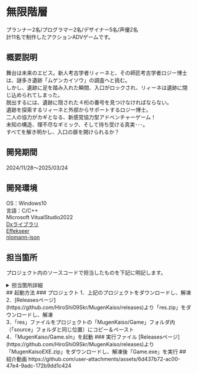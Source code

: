 # 無限階層
プランナー2名/プログラマー2名/デザイナー5名/声優2名<br>
計11名で制作したアクションADVゲームです。
## 概要説明
舞台は未来のエビス。新人考古学者リィーネと、その師匠考古学者ロジー博士は、謎多き遺跡「ムゲンカイソウ」の調査へと挑む。<br>
しかし、遺跡に足を踏み入れた瞬間、入口がロックされ、リィーネは遺跡に閉じ込められてしまった。<br>
脱出するには、遺跡に隠された４桁の番号を見つけなければならない。<br>
遺跡を探索するリィーネと外部からサポートするロジー博士。<br>
二人の協力がカギとなる、新感覚協力型アドベンチャーゲーム！<br>
未知の構造、理不尽なギミック、そして待ち受ける真実･･･。<br>
すべてを解き明かし、入口の扉を開けられるか？
## 開発期間
2024/11/28～2025/03/24
## 開発環境
OS：Windows10<br>
言語：C/C++<br>
Microsoft VitualStudio2022<br>
[Dxライブラリ](https://dxlib.xsrv.jp/)<br>
[Effekseer](https://effekseer.github.io/jp/)<br>
[nlomann-json](https://github.com/nlohmann/json)<br>
## 担当箇所
プロジェクト内のソースコードで担当したものを下記に明記します。
<details>
<summary>担当箇所詳細</summary>
<pre>
・AppFrame（自作ゲームフレームワーク用のライブラリProject）
    gamepad（コントローラー制御）
    MyMath（計算系処理）
・MugenKaisou（ゲーム本体のProject）
    ModeGame（3Dゲームモードメイン処理）
    Chara（キャラクター制御）
    Camera（カメラ制御）
    
    ・Roomフォルダ（ステージ（部屋）関連）
        各ステージ制御
        RoomBase
        RoomCalcHighLevel
        RoomCalcLabyrinth
        RoomData
        RoomEntrance
        RoomMuseum
        RoomPizza
        RoomSlidePuzzle

        RoomData（ステージデータの読み込み、管理）
        RoomServer（ステージの切り替え）
        Room.h
    
    ステージギミック
    BeltConveyor
    Door
    Pizza
    ShiftBlock

    画面効果
    Fade
    ModeFade
</pre>
</details>
## 起動方法
### プロジェクト
1．上記のプロジェクトをダウンロードし、解凍<br>
2．[Releasesページ](https://github.com/HiroShi09Skr/MugenKaiso/releases)より「res.zip」をダウンロードし、解凍<br>
3．「res」ファイルをプロジェクトの「MugenKaiso/Game」フォルダ内（「source」フォルダと同じ位置）にコピー＆ペースト<br>
4．「MugenKaiso/Game.sln」を起動
### 実行ファイル
[Releasesページ](https://github.com/HiroShi09Skr/MugenKaiso/releases)より「MugenKaisoEXE.zip」をダウンロードし、解凍後「Game.exe」を実行
## 紹介動画
https://github.com/user-attachments/assets/6d437b72-ac00-47e4-9adc-172b9dd1c424


